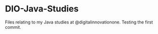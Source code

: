 # DIO-Java-Studies
Files relating to my Java studies at @digitalinnovationone.
Testing the first commit.